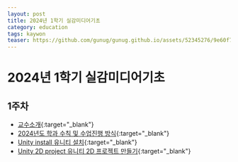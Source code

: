 ```yaml
---
layout: post
title: 2024년 1학기 실감미디어기초
category: education
tags: kaywon
teaser: https://github.com/gunug/gunug.github.io/assets/52345276/9e60f7a8-2da2-4f02-a054-ab7049773aa3
---
```


# 2024년 1학기 실감미디어기초

## 1주차
* [교수소개](/education/2024/03/02/introduction.html){:target="_blank"}
* [2024년도 학과 수칙 및 수업진행 방식](/subpage/2024/03/03/education-rule.html){:target="_blank"}
* [Unity install 유니티 설치](/unity3d/2024/03/03/unity_install.html){:target="_blank"}
* [Unity 2D project 유니티 2D 프로젝트 만들기](/unity3d/2024/03/03/unity_2d_project.html){:target="_blank"}

